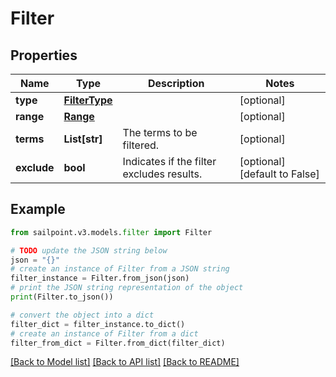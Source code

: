 # Filter


## Properties

Name | Type | Description | Notes
------------ | ------------- | ------------- | -------------
**type** | [**FilterType**](FilterType.md) |  | [optional] 
**range** | [**Range**](Range.md) |  | [optional] 
**terms** | **List[str]** | The terms to be filtered. | [optional] 
**exclude** | **bool** | Indicates if the filter excludes results. | [optional] [default to False]

## Example

```python
from sailpoint.v3.models.filter import Filter

# TODO update the JSON string below
json = "{}"
# create an instance of Filter from a JSON string
filter_instance = Filter.from_json(json)
# print the JSON string representation of the object
print(Filter.to_json())

# convert the object into a dict
filter_dict = filter_instance.to_dict()
# create an instance of Filter from a dict
filter_from_dict = Filter.from_dict(filter_dict)
```
[[Back to Model list]](../README.md#documentation-for-models) [[Back to API list]](../README.md#documentation-for-api-endpoints) [[Back to README]](../README.md)


